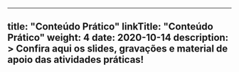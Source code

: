 
---
title: "Conteúdo Prático"
linkTitle: "Conteúdo Prático"
weight: 4
date: 2020-10-14
description: >
  Confira aqui os slides, gravações e material de apoio das atividades práticas!
---



	
